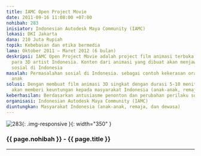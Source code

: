 ```yaml
---
title: IAMC Open Project Movie
date: 2011-09-16 11:08:00 +07:00
nohibah: 283
inisiator: Indonesian Autodesk Maya Community (IAMC)
lokasi: DKI Jakarta
dana: 210 Juta Rupiah
topik: Kebebasan dan etika bermedia
lama: Oktober 2011 – Maret 2012 (6 bulan)
deskripsi: IAMC Open Project Movie adalah project film animasi terbuka umum untuk
  para 3D artist Indonesia. Konten dari animasi yang dibuat akan menjawab permasalahan
  sosial di Indonesia
masalah: Permasalahan sosial di Indonesia. sebagai contoh kekerasan orang tua terhadap
  anak
solusi: Dengan membuat film animasi 3D singkat dengan durasi 5-10 menit. Proyek ini
  akan memberi keuntungan kepada masyarakat Indonesia (anak-anak, remaja, dan dewasa)
keberhasilan: Berdasarkan antusiasme penonton dan perubahan perilaku sosial di masyarakat
organisasi: Indonesian Autodesk Maya Community (IAMC)
diuntungkan: Masyarakat Indonesia (anak-anak, remaja, dan dewasa)
---
```


![283](/static/img/hibahcmb/283.png){: .img-responsive }{: width="350" }

### {{ page.nohibah }} - {{ page.title }}

---
